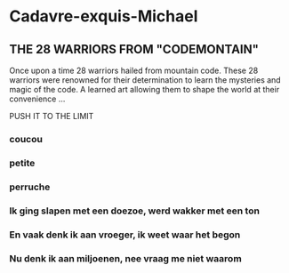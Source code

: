 # Cadavre-exquis-Michael
## THE 28 WARRIORS FROM "CODEMONTAIN"

Once upon a time 28 warriors hailed from mountain code.
These 28 warriors were renowned for their determination to learn the mysteries and magic of the code.
A learned art allowing them to shape the world at their convenience ...

PUSH IT TO THE LIMIT

### coucou
### petite 
### perruche

### Ik ging slapen met een doezoe, werd wakker met een ton
### En vaak denk ik aan vroeger, ik weet waar het begon
### Nu denk ik aan miljoenen, nee vraag me niet waarom
